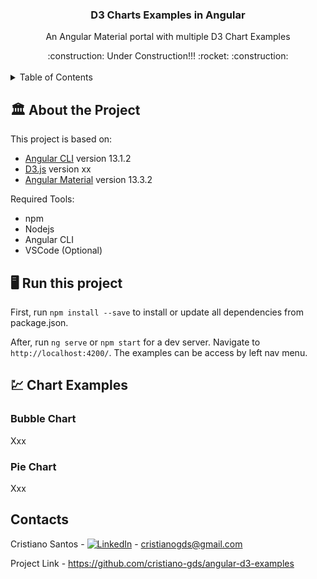 <div align="center">
  <h3 align="center">D3 Charts Examples in Angular</h3>
  <p align="center">
    An Angular Material portal with multiple D3 Chart Examples
  </p>

</div>

<center>:construction: Under Construction!!! :rocket:  :construction:</center>

<br />
<details>
  <summary>Table of Contents</summary>
  <ol>
    <li><a href="#general-info">General Info</a></li>
    <li><a href="#run-this-project">Run this Project</a></li>
    <li>
        <a href="#chart-examples">Chart Examples</a>
        <ul>
            <li><a href="#bubble-chart">Bubble Chart</a></li>
        </ul>
    </li>
    <li><a href="#contact">Contact</a></li>
  </ol>
</details>

## :classical_building: About the Project

This project is based on:
- [Angular CLI](https://github.com/angular/angular-cli) version 13.1.2
- [D3.js](https://github.com/d3/d3) version xx
- [Angular Material](https://material.angular.io/) version 13.3.2

Required Tools:

- npm
- Nodejs
- Angular CLI
- VSCode (Optional)

## :desktop_computer: Run this project

First, run `npm install --save` to install or update all dependencies from package.json.

After, run `ng serve` or `npm start` for a dev server. Navigate to `http://localhost:4200/`. The examples can be access by left nav menu.

## :chart: Chart Examples

### Bubble Chart

Xxx

### Pie Chart

Xxx

## Contacts

Cristiano Santos - <a href="https://www.linkedin.com/in/cristianogds/" target="_blank"><img src="https://img.shields.io/badge/LinkedIn-%230077B5.svg?&style=flat-square&logo=linkedin&logoColor=white" alt="LinkedIn"></a> - cristianogds@gmail.com

Project Link - https://github.com/cristiano-gds/angular-d3-examples
